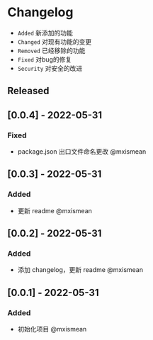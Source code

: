 # Changelog

- `Added` 新添加的功能
- `Changed` 对现有功能的变更
- `Removed` 已经移除的功能
- `Fixed` 对bug的修复
- `Security` 对安全的改进

## Released

## [0.0.4] - 2022-05-31

### Fixed

- package.json 出口文件命名更改 @mxismean

## [0.0.3] - 2022-05-31

### Added

- 更新 readme @mxismean


## [0.0.2] - 2022-05-31

### Added

- 添加 changelog，更新 readme @mxismean


## [0.0.1] - 2022-05-31

### Added

- 初始化项目 @mxismean
